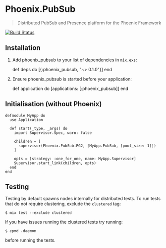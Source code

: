 # Phoenix.PubSub
> Distributed PubSub and Presence platform for the Phoenix Framework

[![Build Status](https://api.travis-ci.org/phoenixframework/phoenix_pubsub.svg)](https://travis-ci.org/phoenixframework/phoenix_pubsub)

## Installation


  1. Add phoenix_pubsub to your list of dependencies in `mix.exs`:

        def deps do
          [{:phoenix_pubsub, "~> 0.1.0"}]
        end

  2. Ensure phoenix_pubsub is started before your application:

        def application do
          [applications: [:phoenix_pubsub]]
        end
        
        
## Initialisation (without Phoenix)


    defmodule MyApp do
      use Application
    
      def start(_type, _args) do
        import Supervisor.Spec, warn: false
    
        children = [
          supervisor(Phoenix.PubSub.PG2, [MyApp.PubSub, [pool_size: 1]])
        ]
    
        opts = [strategy: :one_for_one, name: MyApp.Supervisor]
        Supervisor.start_link(children, opts)
      end
    end

## Testing

Testing by default spawns nodes internally for distributed tests.
To run tests that do not require clustering, exclude  the `clustered` tag:

    $ mix test --exclude clustered

If you have issues running the clustered tests try running:

    $ epmd -daemon

before running the tests.
